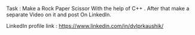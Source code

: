 Task : Make a Rock Paper Scissor With the help of C++ . After that make a separate Video on it and post On LinkedIn.

LinkedIn profile link : https://www.linkedin.com/in/dvlprkaushik/